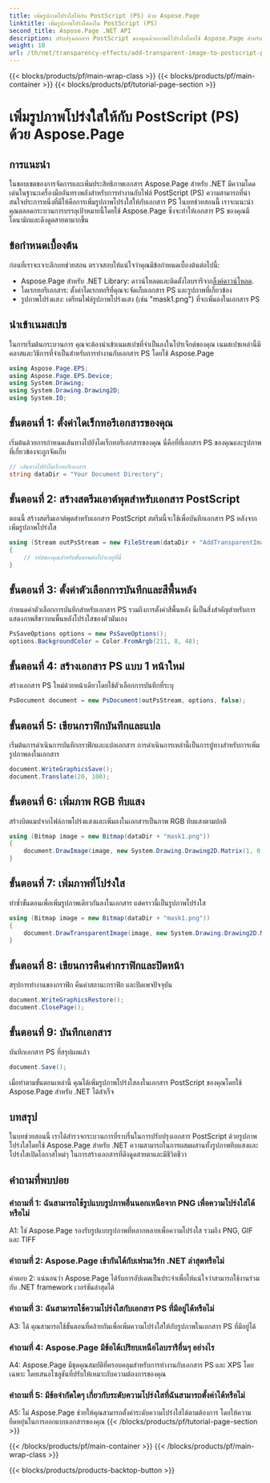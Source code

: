 ```yaml
---
title: เพิ่มรูปภาพโปร่งใสให้กับ PostScript (PS) ด้วย Aspose.Page
linktitle: เพิ่มรูปภาพโปร่งใสลงใน PostScript (PS)
second_title: Aspose.Page .NET API
description: ปรับปรุงเอกสาร PostScript ของคุณด้วยภาพที่โปร่งใสโดยใช้ Aspose.Page สำหรับ .NET ปฏิบัติตามคำแนะนำทีละขั้นตอนของเราเพื่อให้ได้ผลลัพธ์ที่น่าดึงดูดและมีชีวิตชีวา
weight: 10
url: /th/net/transparency-effects/add-transparent-image-to-postscript-ps/
---
```


{{< blocks/products/pf/main-wrap-class >}}
{{< blocks/products/pf/main-container >}}
{{< blocks/products/pf/tutorial-page-section >}}

# เพิ่มรูปภาพโปร่งใสให้กับ PostScript (PS) ด้วย Aspose.Page

## การแนะนำ

ในขอบเขตของการจัดการและเพิ่มประสิทธิภาพเอกสาร Aspose.Page สำหรับ .NET มีความโดดเด่นในฐานะเครื่องมืออันทรงพลังสำหรับการทำงานกับไฟล์ PostScript (PS) ความสามารถที่น่าสนใจประการหนึ่งที่มีให้คือการเพิ่มรูปภาพโปร่งใสให้กับเอกสาร PS ในบทช่วยสอนนี้ เราจะแนะนำคุณตลอดกระบวนการบรรลุเป้าหมายนี้โดยใช้ Aspose.Page ซึ่งจะทำให้เอกสาร PS ของคุณมีไดนามิกและดึงดูดสายตามากขึ้น

## ข้อกำหนดเบื้องต้น

ก่อนที่เราจะเจาะลึกบทช่วยสอน ตรวจสอบให้แน่ใจว่าคุณมีข้อกำหนดเบื้องต้นต่อไปนี้:

-  Aspose.Page สำหรับ .NET Library: ดาวน์โหลดและติดตั้งไลบรารีจาก[ลิ้งค์ดาวน์โหลด](https://releases.aspose.com/page/net/).
- ไดเรกทอรีเอกสาร: ตั้งค่าไดเรกทอรีที่คุณจะจัดเก็บเอกสาร PS และรูปภาพที่เกี่ยวข้อง
- รูปภาพโปร่งแสง: เตรียมไฟล์รูปภาพโปร่งแสง (เช่น "mask1.png") ที่จะเพิ่มลงในเอกสาร PS

## นำเข้าเนมสเปซ

ในการเริ่มต้นกระบวนการ คุณจะต้องนำเข้าเนมสเปซที่จำเป็นลงในโปรเจ็กต์ของคุณ เนมสเปซเหล่านี้มีคลาสและวิธีการที่จำเป็นสำหรับการทำงานกับเอกสาร PS โดยใช้ Aspose.Page

```csharp
using Aspose.Page.EPS;
using Aspose.Page.EPS.Device;
using System.Drawing;
using System.Drawing.Drawing2D;
using System.IO;
```

## ขั้นตอนที่ 1: ตั้งค่าไดเร็กทอรีเอกสารของคุณ

เริ่มต้นด้วยการกำหนดเส้นทางไปยังไดเร็กทอรีเอกสารของคุณ นี่คือที่ที่เอกสาร PS ของคุณและรูปภาพที่เกี่ยวข้องจะถูกจัดเก็บ

```csharp
// เส้นทางไปยังไดเร็กทอรีเอกสาร
string dataDir = "Your Document Directory";
```

## ขั้นตอนที่ 2: สร้างสตรีมเอาต์พุตสำหรับเอกสาร PostScript

ตอนนี้ สร้างสตรีมเอาต์พุตสำหรับเอกสาร PostScript สตรีมนี้จะใช้เพื่อบันทึกเอกสาร PS หลังจากเพิ่มรูปภาพโปร่งใส

```csharp
using (Stream outPsStream = new FileStream(dataDir + "AddTransparentImage_outPS.ps", FileMode.Create))
{
    // รหัสของคุณสำหรับขั้นตอนต่อไปจะอยู่ที่นี่
}
```

## ขั้นตอนที่ 3: ตั้งค่าตัวเลือกการบันทึกและสีพื้นหลัง

กำหนดค่าตัวเลือกการบันทึกสำหรับเอกสาร PS รวมถึงการตั้งค่าสีพื้นหลัง นี่เป็นสิ่งสำคัญสำหรับการแสดงภาพสีขาวบนพื้นหลังโปร่งใสของตัวมันเอง

```csharp
PsSaveOptions options = new PsSaveOptions();
options.BackgroundColor = Color.FromArgb(211, 8, 48);
```

## ขั้นตอนที่ 4: สร้างเอกสาร PS แบบ 1 หน้าใหม่

สร้างเอกสาร PS ใหม่ด้วยหน้าเดียวโดยใช้ตัวเลือกการบันทึกที่ระบุ

```csharp
PsDocument document = new PsDocument(outPsStream, options, false);
```

## ขั้นตอนที่ 5: เขียนกราฟิกบันทึกและแปล

เริ่มต้นการดำเนินการบันทึกกราฟิกและแปลเอกสาร การดำเนินการเหล่านี้เป็นการปูทางสำหรับการเพิ่มรูปภาพลงในเอกสาร

```csharp
document.WriteGraphicsSave();
document.Translate(20, 100);
```

## ขั้นตอนที่ 6: เพิ่มภาพ RGB ทึบแสง

สร้างบิตแมปจากไฟล์ภาพโปร่งแสงและเพิ่มลงในเอกสารเป็นภาพ RGB ทึบแสงตามปกติ

```csharp
using (Bitmap image = new Bitmap(dataDir + "mask1.png"))
{
    document.DrawImage(image, new System.Drawing.Drawing2D.Matrix(1, 0, 0, 1, 100, 0), Color.Empty);
}
```

## ขั้นตอนที่ 7: เพิ่มภาพที่โปร่งใส

ทำซ้ำขั้นตอนเพื่อเพิ่มรูปภาพเดียวกันลงในเอกสาร แต่คราวนี้เป็นรูปภาพโปร่งใส

```csharp
using (Bitmap image = new Bitmap(dataDir + "mask1.png"))
{
    document.DrawTransparentImage(image, new System.Drawing.Drawing2D.Matrix(1, 0, 0, 1, 350, 0), 255);
}
```

## ขั้นตอนที่ 8: เขียนการคืนค่ากราฟิกและปิดหน้า

สรุปการทำงานของกราฟิก คืนค่าสถานะกราฟิก และปิดเพจปัจจุบัน

```csharp
document.WriteGraphicsRestore();
document.ClosePage();
```

## ขั้นตอนที่ 9: บันทึกเอกสาร

บันทึกเอกสาร PS ที่สรุปผลแล้ว

```csharp
document.Save();
```

เมื่อทำตามขั้นตอนเหล่านี้ คุณได้เพิ่มรูปภาพโปร่งใสลงในเอกสาร PostScript ของคุณโดยใช้ Aspose.Page สำหรับ .NET ได้สำเร็จ

## บทสรุป

ในบทช่วยสอนนี้ เราได้สำรวจกระบวนการที่ราบรื่นในการปรับปรุงเอกสาร PostScript ด้วยรูปภาพโปร่งใสโดยใช้ Aspose.Page สำหรับ .NET ความสามารถในการผสมผสานทั้งรูปภาพทึบแสงและโปร่งใสเปิดโอกาสใหม่ๆ ในการสร้างเอกสารที่ดึงดูดสายตาและมีชีวิตชีวา

## คำถามที่พบบ่อย

### คำถามที่ 1: ฉันสามารถใช้รูปแบบรูปภาพอื่นนอกเหนือจาก PNG เพื่อความโปร่งใสได้หรือไม่

A1: ใช่ Aspose.Page รองรับรูปแบบรูปภาพที่หลากหลายเพื่อความโปร่งใส รวมถึง PNG, GIF และ TIFF

### คำถามที่ 2: Aspose.Page เข้ากันได้กับเฟรมเวิร์ก .NET ล่าสุดหรือไม่

คำตอบ 2: แน่นอนว่า Aspose.Page ได้รับการอัปเดตเป็นประจำเพื่อให้แน่ใจว่าสามารถใช้งานร่วมกับ .NET framework เวอร์ชันล่าสุดได้

### คำถามที่ 3: ฉันสามารถใช้ความโปร่งใสกับเอกสาร PS ที่มีอยู่ได้หรือไม่

A3: ได้ คุณสามารถใช้ขั้นตอนที่คล้ายกันเพื่อเพิ่มความโปร่งใสให้กับรูปภาพในเอกสาร PS ที่มีอยู่ได้

### คำถามที่ 4: Aspose.Page มีข้อได้เปรียบเหนือไลบรารีอื่นๆ อย่างไร

A4: Aspose.Page มีชุดคุณสมบัติที่ครอบคลุมสำหรับการทำงานกับเอกสาร PS และ XPS โดยเฉพาะ โดยเสนอโซลูชันที่ปรับให้เหมาะกับความต้องการของคุณ

### คำถามที่ 5: มีข้อจำกัดใดๆ เกี่ยวกับระดับความโปร่งใสที่ฉันสามารถตั้งค่าได้หรือไม่

A5: ไม่ Aspose.Page ช่วยให้คุณสามารถตั้งค่าระดับความโปร่งใสได้ตามต้องการ โดยให้ความยืดหยุ่นในการออกแบบเอกสารของคุณ
{{< /blocks/products/pf/tutorial-page-section >}}

{{< /blocks/products/pf/main-container >}}
{{< /blocks/products/pf/main-wrap-class >}}

{{< blocks/products/products-backtop-button >}}
